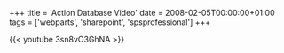 +++
title = 'Action Database Video'
date = 2008-02-05T00:00:00+01:00
tags = ['webparts', 'sharepoint', 'spsprofessional']
+++


{{< youtube 3sn8vO3GhNA >}} 